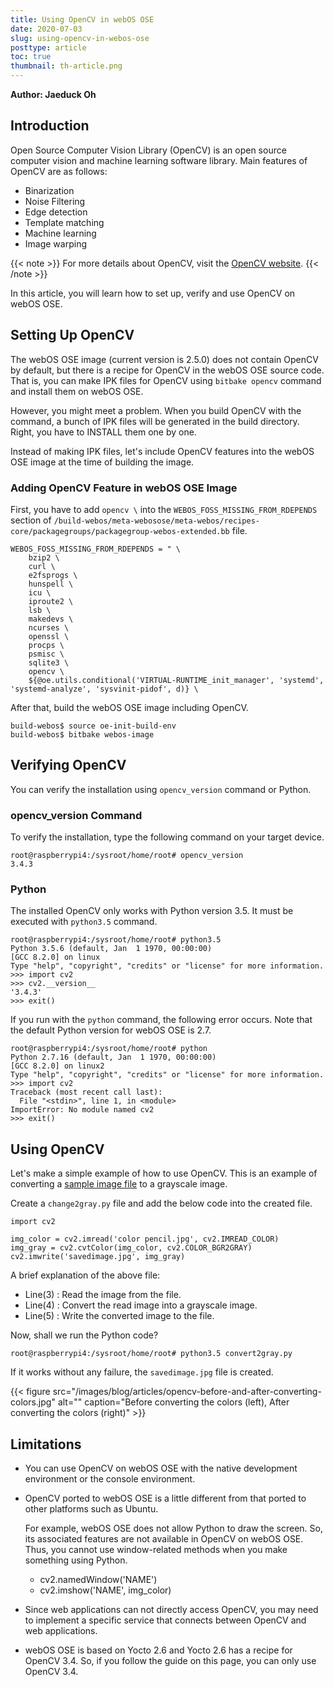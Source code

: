 ```yaml
---
title: Using OpenCV in webOS OSE
date: 2020-07-03
slug: using-opencv-in-webos-ose
posttype: article
toc: true
thumbnail: th-article.png
---
```


**Author: Jaeduck Oh**

## Introduction

Open Source Computer Vision Library (OpenCV) is an open source computer vision and machine learning software library. Main features of OpenCV are as follows:

- Binarization
- Noise Filtering
- Edge detection
- Template matching
- Machine learning
- Image warping

{{< note >}}
For more details about OpenCV, visit the [OpenCV website](https://opencv.org/).
{{< /note >}}

In this article, you will learn how to set up, verify and use OpenCV on webOS OSE.

## Setting Up OpenCV

The webOS OSE image (current version is 2.5.0) does not contain OpenCV by default, but there is a recipe for OpenCV in the webOS OSE source code. That is, you can make IPK files for OpenCV using `bitbake opencv` command and install them on webOS OSE.

However, you might meet a problem. When you build OpenCV with the command, a bunch of IPK files will be generated in the build directory. Right, you have to INSTALL them one by one.

Instead of making IPK files, let's include OpenCV features into the webOS OSE image at the time of building the image.

### Adding OpenCV Feature in webOS OSE Image

First, you have to add `opencv \` into the `WEBOS_FOSS_MISSING_FROM_RDEPENDS` section of `/build-webos/meta-webosose/meta-webos/recipes-core/packagegroups/packagegroup-webos-extended.bb` file.


``` shell
WEBOS_FOSS_MISSING_FROM_RDEPENDS = " \
    bzip2 \
    curl \
    e2fsprogs \
    hunspell \
    icu \
    iproute2 \
    lsb \
    makedevs \
    ncurses \
    openssl \
    procps \
    psmisc \
    sqlite3 \
    opencv \
    ${@oe.utils.conditional('VIRTUAL-RUNTIME_init_manager', 'systemd', 'systemd-analyze', 'sysvinit-pidof', d)} \
```

After that, build the webOS OSE image including OpenCV.

``` shell
build-webos$ source oe-init-build-env
build-webos$ bitbake webos-image
```

## Verifying OpenCV

You can verify the installation using `opencv_version` command or Python.

### opencv_version Command

To verify the installation, type the following command on your target device.

``` shell
root@raspberrypi4:/sysroot/home/root# opencv_version
3.4.3
```

### Python

The installed OpenCV only works with Python version 3.5. It must be executed with `python3.5` command.

``` shell
root@raspberrypi4:/sysroot/home/root# python3.5
Python 3.5.6 (default, Jan  1 1970, 00:00:00)
[GCC 8.2.0] on linux
Type "help", "copyright", "credits" or "license" for more information.
>>> import cv2
>>> cv2.__version__
'3.4.3'
>>> exit()
```

If you run with the `python` command, the following error occurs. Note that the default Python version for webOS OSE is 2.7.

``` shell
root@raspberrypi4:/sysroot/home/root# python
Python 2.7.16 (default, Jan  1 1970, 00:00:00)
[GCC 8.2.0] on linux2
Type "help", "copyright", "credits" or "license" for more information.
>>> import cv2
Traceback (most recent call last):
  File "<stdin>", line 1, in <module>
ImportError: No module named cv2
>>> exit()
```

## Using OpenCV

Let's make a simple example of how to use OpenCV. This is an example of converting a [sample image file](/images/blog/articles/opencv-color-pencil.jpg) to a grayscale image.

Create a `change2gray.py` file and add the below code into the created file.

``` shell {linenos=table}
import cv2

img_color = cv2.imread('color pencil.jpg', cv2.IMREAD_COLOR)
img_gray = cv2.cvtColor(img_color, cv2.COLOR_BGR2GRAY)
cv2.imwrite('savedimage.jpg', img_gray)
```

A brief explanation of the above file:

- Line(3) : Read the image from the file.
- Line(4) : Convert the read image into a grayscale image.
- Line(5) : Write the converted image to the file.

Now, shall we run the Python code?

``` shell
root@raspberrypi4:/sysroot/home/root# python3.5 convert2gray.py
```

If it works without any failure, the `savedimage.jpg` file is created.

{{< figure src="/images/blog/articles/opencv-before-and-after-converting-colors.jpg" alt="" caption="Before converting the colors (left), After converting the colors (right)" >}}

## Limitations

- You can use OpenCV on webOS OSE with the native development environment or the console environment.

- OpenCV ported to webOS OSE is a little different from that ported to other platforms such as Ubuntu.

    For example, webOS OSE does not allow Python to draw the screen. So, its associated features are not available in OpenCV on webOS OSE. Thus, you cannot use window-related methods when you make something using Python.

    - cv2.namedWindow('NAME')
    - cv2.imshow('NAME', img_color)

- Since web applications can not directly access OpenCV, you may need to implement a specific service that connects between OpenCV and web applications.

- webOS OSE is based on Yocto 2.6 and Yocto 2.6 has a recipe for OpenCV 3.4. So, if you follow the guide on this page, you can only use OpenCV 3.4.